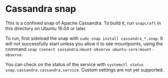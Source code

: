 # Cassandra snap

This is a confined snap of Apache Cassandra. To build it, run `snapcraft` in this directory on Ubuntu 16.04 or later.

To run, first sideload the snap with `sudo snap install cassandra_*.snap`. It will not successfully start unless you allow it to see mountpoints, using the command `snap connect cassandra:mount-observe ubuntu-core:mount-observe`.

You can check on the status of the service with `systemctl status snap.cassandra.cassandra.service`. Custom settings are not yet supported.
